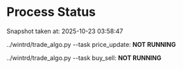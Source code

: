 # Process Status

Snapshot taken at: 2025-10-23 03:58:47

../wintrd/trade_algo.py --task price_update: **NOT RUNNING**

../wintrd/trade_algo.py --task buy_sell: **NOT RUNNING**

